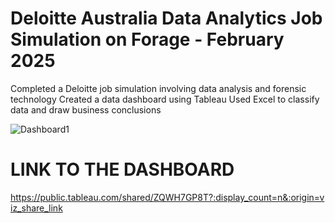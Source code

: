 # Deloitte Australia Data Analytics Job Simulation on Forage - February 2025
Completed a Deloitte job simulation involving data analysis and forensic technology 
Created a data dashboard using Tableau 
Used Excel to classify data and draw business conclusions

![Dashboard1](https://github.com/user-attachments/assets/41b75eb1-93c5-4a88-a377-ed0bb82d2d9d)
# LINK TO THE DASHBOARD
https://public.tableau.com/shared/ZQWH7GP8T?:display_count=n&:origin=viz_share_link
